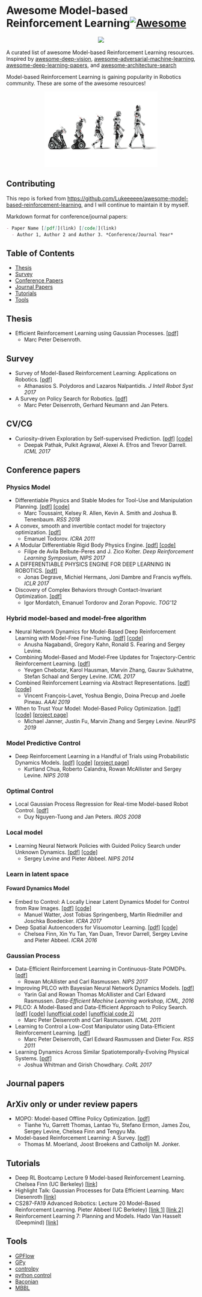 # Awesome Model-based Reinforcement Learning[![Awesome](https://awesome.re/badge.svg)](https://awesome.re)

<p align="center">
  <img width="250" src="https://camo.githubusercontent.com/1131548cf666e1150ebd2a52f44776d539f06324/68747470733a2f2f63646e2e7261776769742e636f6d2f73696e647265736f726875732f617765736f6d652f6d61737465722f6d656469612f6c6f676f2e737667" "Awesome!">
</p>

A curated list of awesome Model-based Reinforcement Learning resources. Inspired by [awesome-deep-vision](https://github.com/kjw0612/awesome-deep-vision), [awesome-adversarial-machine-learning](https://github.com/yenchenlin/awesome-adversarial-machine-learning), [awesome-deep-learning-papers](https://github.com/terryum/awesome-deep-learning-papers), and [awesome-architecture-search](https://github.com/markdtw/awesome-architecture-search)

Model-based Reinforcement Learning is gaining popularity in Robotics community. These are some of the awesome resources!

<p align="center">
  <img src="src/contributing.jpg" width="300">
</p>

## Contributing

This repo is forked from <https://github.com/Lukeeeeee/awesome-model-based-reinforcement-learning,> and I will continue to maintain it by myself.

Markdown format for conference/journal papers:

```markdown
- Paper Name [[pdf]](link) [[code]](link)
  - Author 1, Author 2 and Author 3. *Conference/Journal Year*
```

## Table of Contents

- [Thesis](#thesis)
- [Survey](#survey)
- [Conference Papers](#conference_papers)
- [Journal Papers](#journal_papers)
- [Tutorials](#tutorials)
- [Tools](#tools)

## Thesis

- Efficient Reinforcement Learning using Gaussian Processes. [[pdf]](https://pdfs.semanticscholar.org/c9f2/1b84149991f4d547b3f0f625f710750ad8d9.pdf)
  - Marc Peter Deisenroth.

## Survey

- Survey of Model-Based Reinforcement Learning: Applications on Robotics. [[pdf]](https://link.springer.com/article/10.1007/s10846-017-0468-y)
  - Athanasios S. Polydoros and Lazaros Nalpantidis. *J Intell Robot Syst 2017*
- A Survey on Policy Search for Robotics.
[[pdf]](https://core.ac.uk/download/pdf/84341151.pdf)
  - Marc Peter Deisenroth, Gerhard Neumann and Jan Peters.

## CV/CG

- Curiosity-driven Exploration by Self-supervised Prediction. [[pdf]](https://arxiv.org/pdf/1705.05363.pdf) [[code]](https://github.com/pathak22/noreward-rl)
  - Deepak Pathak, Pulkit Agrawal, Alexei A. Efros and Trevor Darrell. *ICML 2017*

## Conference papers

### Physics Model

- Differentiable Physics and Stable Modes for Tool-Use and Manipulation Planning. [[pdf]](http://www.roboticsproceedings.org/rss14/p44.pdf) [[code]](https://github.com/MarcToussaint/18-RSS-PhysicalManipulation)
  - Marc Toussaint, Kelsey R. Allen, Kevin A. Smith and Joshua B. Tenenbaum. *RSS 2018*
- A convex, smooth and invertible contact model for trajectory optimization. [[pdf]](https://homes.cs.washington.edu/~todorov/courses/amath533/ContactConvex.pdf)
  - Emanuel Todorov. *ICRA 2011*
- A Modular Differentiable Rigid Body Physics Engine. [[pdf]](https://drive.google.com/file/d/1K8t4gQExFXbuG4F9Zd2_30Y5wtpdEST7/view) [[code]](https://github.com/locuslab/lcp-physics)
  - Filipe de Avila Belbute-Peres and J. Zico Kolter. *Deep Reinforcement Learning Symposium, NIPS 2017*
- A DIFFERENTIABLE PHYSICS ENGINE FOR DEEP LEARNING IN ROBOTICS. [[pdf]](https://openreview.net/pdf?id=HkrB8XXte)
  - Jonas Degrave, Michiel Hermans, Joni Dambre and Francis wyffels. *ICLR 2017*
- Discovery of Complex Behaviors through Contact-Invariant Optimization. [[pdf]](https://homes.cs.washington.edu/~todorov/papers/MordatchSIGGRAPH12.pdf)
  - Igor Mordatch, Emanuel Tordorov and Zoran Popovic. *TOG'12*

### Hybrid model-based and model-free algorithm

- Neural Network Dynamics for Model-Based Deep Reinforcement Learning with Model-Free Fine-Tuning. [[pdf]](https://arxiv.org/pdf/1708.02596.pdf) [[code]](https://github.com/nagaban2/nn_dynamics)
  - Anusha Nagabandi, Gregory Kahn, Ronald S. Fearing and Sergey Levine.
- Combining Model-Based and Model-Free Updates for Trajectory-Centric Reinforcement Learning. [[pdf]](https://arxiv.org/pdf/1703.03078.pdf)
  - Yevgen Chebotar, Karol Hausman, Marvin Zhang, Gaurav Sukhatme, Stefan Schaal and Sergey Levine. *ICML 2017*
- Combined Reinforcement Learning via Abstract Representations. [[pdf]](https://arxiv.org/pdf/1809.04506.pdf) [[code]](https://github.com/VinF/deer)
  - Vincent François-Lavet, Yoshua Bengio, Doina Precup and Joelle Pineau. *AAAI 2019*
- When to Trust Your Model: Model-Based Policy Optimization. [[pdf]](https://arxiv.org/pdf/1906.08253.pdf) [[code]](https://github.com/JannerM/mbpo) [[project page]](https://people.eecs.berkeley.edu/~janner/mbpo/)
  - Michael Janner, Justin Fu, Marvin Zhang and Sergey Levine. *NeurIPS 2019*

### Model Predictive Control

- Deep Reinforcement Learning in a Handful of Trials using Probabilistic Dynamics Models. [[pdf]](https://arxiv.org/pdf/1805.12114.pdf) [[code]](https://github.com/kchua/handful-of-trials) [[project page]](https://sites.google.com/view/drl-in-a-handful-of-trials/)
  - Kurtland Chua, Roberto Calandra, Rowan McAllister and Sergey Levine. *NIPS 2018*

### Optimal Control

- Local Gaussian Process Regression for Real-time Model-based Robot Control. [[pdf]](https://ieeexplore.ieee.org/stamp/stamp.jsp?tp=&arnumber=4650850)
  - Duy Nguyen-Tuong and Jan Peters. *IROS 2008*

### Local model

- Learning Neural Network Policies with Guided Policy Search under Unknown Dynamics. [[pdf]](https://people.eecs.berkeley.edu/~svlevine/papers/mfcgps.pdf) [[code]](https://github.com/cbfinn/gps/blob/master/docs/index.md)
  - Sergey Levine and Pieter Abbeel. *NIPS 2014*

### Learn in latent space

#### Foward Dynamics Model

- Embed to Control: A Locally Linear Latent Dynamics Model for Control from Raw Images. [[pdf]](https://arxiv.org/pdf/1506.07365.pdf) [[code]](https://github.com/ericjang/e2c)
  - Manuel Watter, Jost Tobias Springenberg, Martin Riedmiller and Joschka Boedecker. *ICRA 2017*
- Deep Spatial Autoencoders for Visuomotor Learning. [[pdf]](https://arxiv.org/pdf/1509.06113.pdf) [[code]](https://github.com/cbfinn/gps/blob/master/docs/index.md)
  - Chelsea Finn, Xin Yu Tan, Yan Duan, Trevor Darrell, Sergey Levine and Pieter Abbeel. *ICRA 2016*

### Gaussian Process

- Data-Efficient Reinforcement Learning in Continuous-State POMDPs. [[pdf]](https://papers.nips.cc/paper/6799-data-efficient-reinforcement-learning-in-continuous-state-action-gaussian-pomdps.pdf)
  - Rowan McAllister and Carl Rasmussen. *NIPS 2017*
- Improving PILCO with Bayesian Neural Network Dynamics Models. [[pdf]](http://mlg.eng.cam.ac.uk/yarin/PDFs/DeepPILCO.pdf)
  - Yarin Gal and Rowan Thomas McAllister and Carl Edward Rasmussen. *Data-Efficient Machine Learning workshop, ICML, 2016*
- PILCO: A Model-Based and Data-Efficient Approach to Policy Search. [[pdf]](http://mlg.eng.cam.ac.uk/pub/pdf/DeiRas11.pdf) [[code]](http://mlg.eng.cam.ac.uk/pilco/) [[unofficial code]](https://github.com/nrontsis/PILCO) [[unofficial code 2]](https://github.com/edlanglois/mbbl-pilco)
  - Marc Peter Deisenroth and Carl Rasmussen. *ICML 2011*
- Learning to Control a Low-Cost Manipulator using Data-Efficient Reinforcement Learning. [[pdf]](http://www.roboticsproceedings.org/rss07/p08.pdf)
  - Marc Peter Deisenroth, Carl Edward Rasmussen and Dieter Fox. *RSS 2011*
- Learning Dynamics Across Similar Spatiotemporally-Evolving Physical Systems. [[pdf]](http://proceedings.mlr.press/v78/whitman17a/whitman17a.pdf)
  - Joshua Whitman and Girish Chowdhary. *CoRL 2017*

## Journal papers

## ArXiv only or under review papers

- MOPO: Model-based Offline Policy Optimization. [[pdf]](https://arxiv.org/pdf/2005.13239)
  - Tianhe Yu, Garrett Thomas, Lantao Yu, Stefano Ermon, James Zou, Sergey Levine, Chelsea Finn and Tengyu Ma.
- Model-based Reinforcement Learning: A Survey. [[pdf]](https://arxiv.org/pdf/2006.16712v1)
  - Thomas M. Moerland, Joost Broekens and Catholijn M. Jonker.

## Tutorials

- Deep RL Bootcamp Lecture 9 Model-based Reinforcement Learning. Chelsea Finn (UC Berkeley) [[link]](https://www.youtube.com/watch?v=iC2a7M9voYU)
- Highlight Talk: Gaussian Processes for Data Efficient Learning. Marc Diesenroth [[link]](https://www.youtube.com/watch?v=dWsjjszwfi0)
- CS287-FA19 Advanced Robotics: Lecture 20 Model-Based Reinforcement Learning. Pieter Abbeel (UC Berkeley) [[link 1]](https://www.youtube.com/watch?v=Y2XBiUtZo1k) [[link 2]](https://www.youtube.com/watch?v=HRp6DH5M7Co)
- Reinforcement Learning 7: Planning and Models. Hado Van Hasselt (Deepmind) [[link]](https://www.youtube.com/watch?v=Xrxrd8nl4YI)

## Tools

- [GPFlow](https://github.com/GPflow/GPflow)
- [GPy](https://github.com/SheffieldML/GPy)
- [controlpy](https://github.com/markwmuller/controlpy)
- [python control](https://github.com/python-control/python-control)
- [Baconian](https://github.com/cap-ntu/baconian-project)
- [MBBL](https://github.com/WilsonWangTHU/mbbl)
